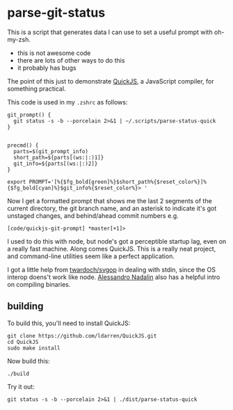 # parse-git-status

This is a script that generates data I can use to set a useful prompt with oh-my-zsh. 

* this is not awesome code
* there are lots of other ways to do this
* it probably has bugs

The point of this just to demonstrate [QuickJS](https://bellard.org/quickjs/), a JavaScript compiler, for something practical. 

This code is used in my `.zshrc` as follows:

```
git_prompt() {
  git status -s -b --porcelain 2>&1 | ~/.scripts/parse-status-quick
}


precmd() {
  parts=$(git_prompt_info)
  short_path=${parts[(ws:|:)1]}
  git_info=${parts[(ws:|:)2]}
}

export PROMPT='[%{$fg_bold[green]%}$short_path%{$reset_color%}]%{$fg_bold[cyan]%}$git_info%{$reset_color%}> '
```

Now I get a formatted prompt that shows me the last 2 segments of the current directory, the git branch name, and an asterisk to indicate it's got unstaged changes, and behind/ahead commit numbers e.g.

```
[code/quickjs-git-prompt] *master[+1]>
```

I used to do this with node, but node's got a perceptible startup lag, even on a really fast machine. Along comes QuickJS. This is a really neat project, and command-line utilities seem like a perfect application.

I got a little help from [twardoch/svgop](https://github.com/twardoch/svgop) in dealing with stdin, since the OS interop doens't work like node. [Alessandro Nadalin](https://odino.org/playing-with-quickjs/) also has a helpful intro on compiling binaries.

## building

To build this, you'll need to install QuickJS:

```
git clone https://github.com/ldarren/QuickJS.git
cd QuickJS
sudo make install
````

Now build this:

```
./build
```

Try it out:

```
git status -s -b --porcelain 2>&1 | ./dist/parse-status-quick
```


